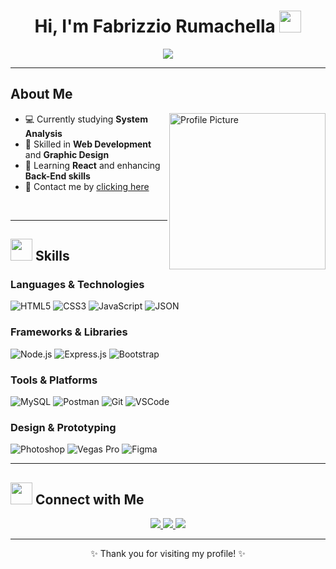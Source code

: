 <h1 align="center"><b>Hi, I'm Fabrizzio Rumachella</b> <img src="https://media.giphy.com/media/hvRJCLFzcasrR4ia7z/giphy.gif" width="35"></h1>

<p align="center">
  <a href="https://github.com/DenverCoder1/readme-typing-svg">
    <img src="https://readme-typing-svg.herokuapp.com?font=Roboto+Mono&color=%2336BCF7&size=25&center=true&vCenter=true&width=600&lines=Welcome+to+my+GitHub+profile!;Full+Stack+Developer;System+Analysis+Student;Skills+in+Graphic+Design">
  </a>
</p>


---

## **About Me**

<picture>
  <img align="right" src="https://camo.githubusercontent.com/87af9a9fec730c94fc8b08eb21fa5ef6ab7831a67ba17bf8cc76696f6e4be1ef/68747470733a2f2f63646e2e6472696262626c652e636f6d2f75736572732f313138373833362f73637265656e73686f74732f363533393432392f70726f6772616d65722e676966" width="250" alt="Profile Picture">
</picture>

- 💻 Currently studying **System Analysis**  
- 🎨 Skilled in **Web Development** and **Graphic Design**  
- 🌟 Learning **React** and enhancing **Back-End skills**  
- 📧 Contact me by [clicking here](mailto:contacto.rumachella@gmail.com)

<br>

---

## <img src="https://media.tenor.com/szH2qsISnzMAAAAj/emoji-thinking.gif" width="35"> **Skills**

### Languages & Technologies
![HTML5](https://img.shields.io/badge/HTML5-%23E34F26.svg?style=for-the-badge&logo=html5&logoColor=white)
![CSS3](https://img.shields.io/badge/CSS3-%231572B6.svg?style=for-the-badge&logo=css3&logoColor=white)
![JavaScript](https://img.shields.io/badge/JavaScript-%23F7DF1E.svg?style=for-the-badge&logo=javascript&logoColor=black)
![JSON](https://img.shields.io/badge/JSON-%23000000.svg?style=for-the-badge&logo=json&logoColor=white)


### Frameworks & Libraries
![Node.js](https://img.shields.io/badge/Node.js-%23339933.svg?style=for-the-badge&logo=node.js&logoColor=white)
![Express.js](https://img.shields.io/badge/Express.js-%23404d59.svg?style=for-the-badge&logo=express&logoColor=white)
![Bootstrap](https://img.shields.io/badge/Bootstrap-%237952B3.svg?style=for-the-badge&logo=bootstrap&logoColor=white)

### Tools & Platforms
![MySQL](https://img.shields.io/badge/MySQL-%2300f.svg?style=for-the-badge&logo=mysql&logoColor=white)
![Postman](https://img.shields.io/badge/Postman-%23FF6C37.svg?style=for-the-badge&logo=postman&logoColor=white)
![Git](https://img.shields.io/badge/Git-%23F05033.svg?style=for-the-badge&logo=git&logoColor=white)
![VSCode](https://img.shields.io/badge/VSCode-%23007ACC.svg?style=for-the-badge&logo=visual-studio-code&logoColor=white)

### Design & Prototyping
![Photoshop](https://img.shields.io/badge/Photoshop-%2300C4CC.svg?style=for-the-badge&logo=adobe-photoshop&logoColor=white)
![Vegas Pro](https://img.shields.io/badge/Vegas%20Pro-%2345B97C.svg?style=for-the-badge&logo=sony&logoColor=white)
![Figma](https://img.shields.io/badge/Figma-%23F24E1E.svg?style=for-the-badge&logo=figma&logoColor=white)


---


## <img src="https://cdn.pixabay.com/animation/2023/04/14/09/45/09-45-44-954_512.gif" width="35"> **Connect with Me**

<div align="center">
  <a href="https://www.linkedin.com/in/fabrizzio-rumachella-95b187299/">
    <img src="https://img.shields.io/badge/LinkedIn-%230077B5.svg?style=for-the-badge&logo=linkedin&logoColor=white">
  </a>
  <a href="https://github.com/rumachella">
    <img src="https://img.shields.io/badge/GitHub-%23121011.svg?style=for-the-badge&logo=github&logoColor=white">
  </a>
  <a href="mailto:contacto.rumachella@gmail.com">
    <img src="https://img.shields.io/badge/Mail-%23D14836.svg?style=for-the-badge&logo=gmail&logoColor=white">
  </a>
</div>

---

<p align="center">✨ Thank you for visiting my profile! ✨</p>
